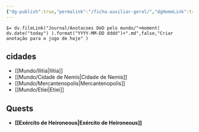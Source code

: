 ```yaml
---
{"dg-publish":true,"permalink":"/ficha-auxiliar-geral/","dgHomeLink":true,"dgPassFrontmatter":false}
---
```


`$= dv.fileLink("Journal/Anotacoes DeD pelo mundo/"+moment( dv.date("today") ).format("YYYY-MM-DD dddd")+".md",false,"Criar anotação para o jogo de hoje" )`

## cidades
- [[Mundo/Ilitia|Ilitia]]
- [[Mundo/Cidade de Nemis|Cidade de Nemis]]
- [[Mundo/Mercantenopolis|Mercantenopolis]] 
- [[Mundo/Etiei|Etiei]]

## Quests
- **[[Exército de Heironeous|Exército de Heironeous]]**
